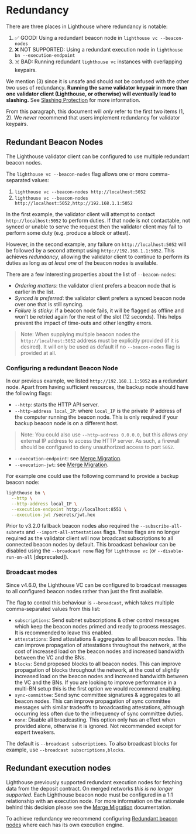 # Redundancy

There are three places in Lighthouse where redundancy is notable:

1. ✅ GOOD: Using a redundant beacon node in `lighthouse vc --beacon-nodes`
1. ❌ NOT SUPPORTED: Using a redundant execution node in `lighthouse bn --execution-endpoint`
1. ☠️ BAD: Running redundant `lighthouse vc` instances with overlapping keypairs.

We mention (3) since it is unsafe and should not be confused with the other two
uses of redundancy. **Running the same validator keypair in more than one
validator client (Lighthouse, or otherwise) will eventually lead to slashing.**
See [Slashing Protection](./slashing-protection.md) for more information.

From this paragraph, this document will *only* refer to the first two items (1, 2). We
*never* recommend that users implement redundancy for validator keypairs.

## Redundant Beacon Nodes

The Lighthouse validator client can be configured to use multiple redundant beacon nodes.

The `lighthouse vc --beacon-nodes` flag allows one or more comma-separated values:

1. `lighthouse vc --beacon-nodes http://localhost:5052`
1. `lighthouse vc --beacon-nodes http://localhost:5052,http://192.168.1.1:5052`

In the first example, the validator client will attempt to contact
`http://localhost:5052` to perform duties. If that node is not contactable, not
synced or unable to serve the request then the validator client may fail to
perform some duty (e.g. produce a block or attest).

However, in the second example, any failure on `http://localhost:5052` will be
followed by a second attempt using `http://192.168.1.1:5052`. This
achieves *redundancy*, allowing the validator client to continue to perform its
duties as long as *at least one* of the beacon nodes is available.

There are a few interesting properties about the list of `--beacon-nodes`:

- *Ordering matters*: the validator client prefers a beacon node that is
 earlier in the list.
- *Synced is preferred*: the validator client prefers a synced beacon node over
 one that is still syncing.
- *Failure is sticky*: if a beacon node fails, it will be flagged as offline
    and won't be retried again for the rest of the slot (12 seconds). This helps prevent the impact
    of time-outs and other lengthy errors.

> Note: When supplying multiple beacon nodes the `http://localhost:5052` address must be explicitly
> provided (if it is desired). It will only be used as default if no `--beacon-nodes` flag is
> provided at all.

### Configuring a redundant Beacon Node

In our previous example, we listed `http://192.168.1.1:5052` as a redundant
node. Apart from having sufficient resources, the backup node should have the
following flags:

- `--http`: starts the HTTP API server.
- `--http-address local_IP`: where `local_IP` is the private IP address of the computer running the beacon node. This is only required if your backup beacon node is on a different host.

 > Note: You could also use `--http-address 0.0.0.0`, but this allows *any* external IP address to access the HTTP server. As such, a firewall should be configured to deny unauthorized access to port `5052`.

- `--execution-endpoint`: see [Merge Migration](./merge-migration.md).
- `--execution-jwt`: see [Merge Migration](./merge-migration.md).

For example one could use the following command to provide a backup beacon node:

```bash
lighthouse bn \
  --http \
  --http-address local_IP \
  --execution-endpoint http://localhost:8551 \
  --execution-jwt /secrets/jwt.hex
```

Prior to v3.2.0 fallback beacon nodes also required the `--subscribe-all-subnets` and
`--import-all-attestations` flags. These flags are no longer required as the validator client will
now broadcast subscriptions to all connected beacon nodes by default. This broadcast behaviour
can be disabled using the `--broadcast none` flag for `lighthouse vc` (or `--disable-run-on-all`
[deprecated]).

### Broadcast modes

Since v4.6.0, the Lighthouse VC can be configured to broadcast messages to all configured beacon
nodes rather than just the first available.

The flag to control this behaviour is `--broadcast`, which takes multiple comma-separated values
from this list:

- `subscriptions`: Send subnet subscriptions & other control messages which keep the beacon nodes
  primed and ready to process messages. It is recommended to leave this enabled.
- `attestations`: Send attestations & aggregates to all beacon nodes. This can improve
  propagation of attestations throughout the network, at the cost of increased load on the beacon
  nodes and increased bandwidth between the VC and the BNs.
- `blocks`: Send proposed blocks to all beacon nodes. This can improve propagation of blocks
  throughout the network, at the cost of slightly increased load on the beacon nodes and increased
  bandwidth between the VC and the BNs. If you are looking to improve performance in a multi-BN
  setup this is the first option we would recommend enabling.
- `sync-committee`: Send sync committee signatures & aggregates to all beacon nodes. This can
  improve propagation of sync committee messages with similar tradeoffs to broadcasting
  attestations, although occurring less often due to the infrequency of sync committee duties.
- `none`: Disable all broadcasting. This option only has an effect when provided alone, otherwise
   it is ignored. Not recommended except for expert tweakers.

The default is `--broadcast subscriptions`. To also broadcast blocks for example, use
`--broadcast subscriptions,blocks`.

## Redundant execution nodes

Lighthouse previously supported redundant execution nodes for fetching data from the deposit
contract. On merged networks *this is no longer supported*. Each Lighthouse beacon node must be
configured in a 1:1 relationship with an execution node. For more information on the rationale
behind this decision please see the [Merge Migration](./merge-migration.md) documentation.

To achieve redundancy we recommend configuring [Redundant beacon nodes](#redundant-beacon-nodes)
where each has its own execution engine.
